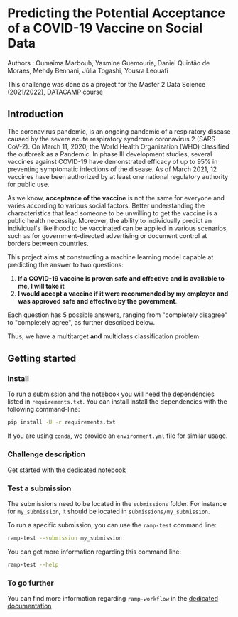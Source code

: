# Predicting the Potential Acceptance of a COVID-19 Vaccine on Social Data

Authors : Oumaima Marbouh, Yasmine Guemouria, Daniel Quintão de Moraes, Mehdy Bennani, Júlia Togashi, Yousra Leouafi

This challenge was done as a project for the Master 2 Data Science (2021/2022), DATACAMP course

## Introduction

The coronavirus pandemic, is an ongoing pandemic of a respiratory disease caused by the severe acute respiratory syndrome coronavirus 2 (SARS-CoV-2). On March 11, 2020, the World Health Organization (WHO) classified the outbreak as a Pandemic. In phase III development studies, several vaccines against COVID-19 have demonstrated efficacy of up to 95% in preventing symptomatic infections of the disease. As of March 2021, 12 vaccines have been authorized by at least one national regulatory authority for public use.

As we know, **acceptance of the vaccine** is not the same for everyone and varies according to various social factors. Better understanding the characteristics that lead someone to be unwilling to get the vaccine is a public health necessity. Moreover, the ability to individually predict an individual's likelihood to be vaccinated can be applied in various scenarios, such as for government-directed advertising or document control at borders between countries.

This project aims at constructing a machine learning model capable at predicting the answer to two questions: 
1.  **If a COVID-19 vaccine is proven safe and effective and is available to me, I will take it**
2.  **I would accept a vaccine if it were recommended by my employer and was approved safe and effective by the government**. 

Each question has 5 possible answers, ranging from "completely disagree" to "completely agree", as further described below.

Thus, we have a multitarget **and** multiclass classification problem.

## Getting started

### Install

To run a submission and the notebook you will need the dependencies listed
in `requirements.txt`. You can install install the dependencies with the
following command-line:

```bash
pip install -U -r requirements.txt
```

If you are using `conda`, we provide an `environment.yml` file for similar
usage.

### Challenge description

Get started with the [dedicated notebook](FINAL_RAMP_chalange.ipynb)


### Test a submission

The submissions need to be located in the `submissions` folder. For instance
for `my_submission`, it should be located in `submissions/my_submission`.

To run a specific submission, you can use the `ramp-test` command line:

```bash
ramp-test --submission my_submission
```

You can get more information regarding this command line:

```bash
ramp-test --help
```

### To go further

You can find more information regarding `ramp-workflow` in the
[dedicated documentation](https://paris-saclay-cds.github.io/ramp-docs/ramp-workflow/stable/using_kits.html)